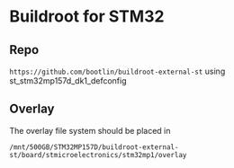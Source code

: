 # Buildroot for STM32

## Repo

```https://github.com/bootlin/buildroot-external-st``` using st_stm32mp157d_dk1_defconfig




## Overlay

The overlay file system should be placed in

```/mnt/500GB/STM32MP157D/buildroot-external-st/board/stmicroelectronics/stm32mp1/overlay```
